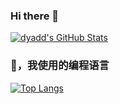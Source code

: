 ### Hi there 👋
[![dyadd's GitHub Stats](https://github-readme-stats.vercel.app/api?username=OMG59E&show_icons=true&hide=contribs,prs&count_private=true&bg_color=30,77FFD2,6297DB,1EECFF&title_color=fff&text_color=fff&icon_color=fff)](https://github.com/OMG59E)
### 🤔，我使用的编程语言
[![Top Langs](https://github-readme-stats.vercel.app/api/top-langs/?username=OMG59E&layout=compact)](https://github.com/OMG59E)
<!--
**OMG59E/OMG59E** is a ✨ _special_ ✨ repository because its `README.md` (this file) appears on your GitHub profile.

Here are some ideas to get you started:

- 🔭 I’m currently working on ...
- 🌱 I’m currently learning ...
- 👯 I’m looking to collaborate on ...
- 🤔 I’m looking for help with ...
- 💬 Ask me about ...
- 📫 How to reach me: ...
- 😄 Pronouns: ...
- ⚡ Fun fact: ...
-->
